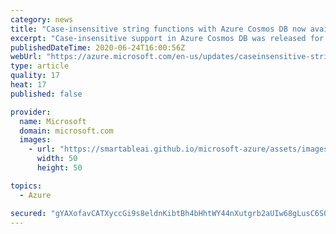 ```yaml
---
category: news
title: "Case-insensitive string functions with Azure Cosmos DB now available"
excerpt: "Case-insensitive support in Azure Cosmos DB was released for the following string system functions—Contains, EndsWith, StringEquals, and StartsWith. "
publishedDateTime: 2020-06-24T16:00:56Z
webUrl: "https://azure.microsoft.com/en-us/updates/caseinsensitive-string-functions-with-azure-cosmos-db-now-available/"
type: article
quality: 17
heat: 17
published: false

provider:
  name: Microsoft
  domain: microsoft.com
  images:
    - url: "https://smartableai.github.io/microsoft-azure/assets/images/organizations/microsoft.com-50x50.jpg"
      width: 50
      height: 50

topics:
  - Azure

secured: "gYAXofavCATXyccGi9s8eldnKibtBh4bHhtWY44nXutgrb2aUIw68gLusC6SQ3/H5CpzXvVwlPiukelW3sanbVSCSAMFtVJy6dgFe6qtdIbkchEk93yXk9WKsn8IZ++CSsbSTnWZGvcxaF3iK8xiFioF4/gsmIcZSNO8Qf2Kxl5JVuVt9C5T1ibFXsFDrwaZNN+S3m47/jVcq8zGZsYUEUSr+wplWhlPsxaiNd0yfj+vwiqfIMZ6lWmhE3BEuZ8Qf3RF28NjpqOQA5yFT2si+wfCnS5gQqDQzKpO16yXa+ylwVVdpQ5zF0wTetIbSzKZkfKAQw5WLERSJ8+MGwomUw==;4/z4h02v4mFn3PAKIsm3ig=="
---
```


